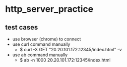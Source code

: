 # http_server_practice

## test cases
* use browser (chrome) to connect
* use curl command manually
  * $ curl -X GET "20.20.101.172:12345/index.html" -v
* use ab command manually
  * $ ab -n 1000 20.20.101.172:12345/index.html 
